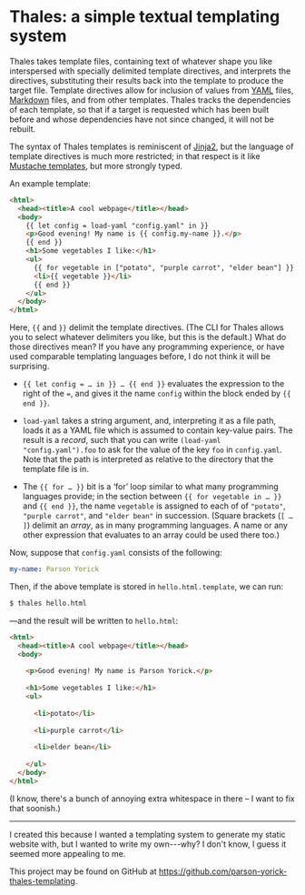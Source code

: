 # Thales: a simple textual templating system

Thales takes template files, containing text of whatever shape you like
interspersed with specially delimited template directives, and
interprets the directives, substituting their results back into the
template to produce the target file. Template directives allow for
inclusion of values from [YAML] files, [Markdown] files, and from other
templates. Thales tracks the dependencies of each template, so that if a
target is requested which has been built before and whose dependencies
have not since changed, it will not be rebuilt.

The syntax of Thales templates is reminiscent of [Jinja2], but the language of
template directives is much more restricted; in that respect
is it like [Mustache templates], but more strongly typed.

[YAML]: https://yaml.org "The Official YAML Web Site"
[Markdown]: https://www.markdownguide.org "Markdown Guide"
[Jinja2]: https://palletsprojects.com/p/jinja/ "Jinja | The Pallets Projects"
[Mustache templates]: https://mustache.github.io "{{ mustache }}"

An example template:

```html
<html>
  <head><title>A cool webpage</title></head>
  <body>
    {{ let config = load-yaml "config.yaml" in }}
    <p>Good evening! My name is {{ config.my-name }}.</p>
    {{ end }}
    <h1>Some vegetables I like:</h1>
    <ul>
      {{ for vegetable in ["potato", "purple carrot", "elder bean"] }}
      <li>{{ vegetable }}</li>
      {{ end }}
    </ul>
  </body>
</html>
```

Here, `{{` and `}}` delimit the template directives. (The CLI for Thales
allows you to select whatever delimiters you like, but this is the
default.) What do those directives mean? If you have any programming
experience, or have used comparable templating languages before, I do
not think it will be surprising.

- `{{ let config = … in }} … {{ end }}` evaluates the expression to the
  right of the `=`, and gives it the name `config` within the block
  ended by `{{ end }}`.

- `load-yaml` takes a string argument, and, interpreting it as a file
  path, loads it as a YAML file which is assumed to contain key-value
  pairs. The result is a *record*, such that you can write `(load-yaml
  "config.yaml").foo` to ask for the value of the key `foo` in
  `config.yaml`. Note that the path is interpreted as relative to the
  directory that the template file is in.

- The `{{ for … }}` bit is a ‘for’ loop similar to what many
  programming languages provide; in the section between `{{ for vegetable
  in … }}` and `{{ end }}`, the name `vegetable` is assigned to each of of
  `"potato"`, `"purple carrot"`, and `"elder bean"` in succession.
  (Square brackets (`[ … ]`) delimit an *array*, as in many programming
  languages. A name or any other expression that evaluates to an array
  could be used there too.)

Now, suppose that `config.yaml` consists of the following:

```yaml
my-name: Parson Yorick
```

Then, if the above template is stored in `hello.html.template`, we can
run:

```sh
$ thales hello.html
```

—and the result will be written to `hello.html`:

```html
<html>
  <head><title>A cool webpage</title></head>
  <body>
    
    <p>Good evening! My name is Parson Yorick.</p>
    
    <h1>Some vegetables I like:</h1>
    <ul>
      
      <li>potato</li>
      
      <li>purple carrot</li>
      
      <li>elder bean</li>
      
    </ul>
  </body>
</html>
```

(I know, there's a bunch of annoying extra whitespace in there – I want
to fix that soonish.)

-------

I created this because I wanted a templating system to generate
my static website with, but I wanted to write my own---why? I
don't know, I guess it seemed more appealing to me.

This project may be found on GitHub at
<https://github.com/parson-yorick-thales-templating>.
